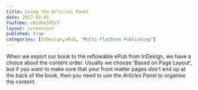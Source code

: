 ```yaml
---
title: Using the Articles Panel
date: 2017-02-01
YouTube: cBiOheSPECY
layout: screencast
publshed: true
categories: [InDesign,ePub, "Multi-Platform Publishing"]
---
```

When we export our book to the reflowable ePub from InDesign, we have a choice about the content order. Usually we choose 'Based on Page Layout', but if you want to make sure that your front matter pages don't end up at the back of the book, then you need to use the _Articles_ Panel to organise the content.

